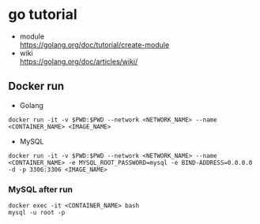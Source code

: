 # go tutorial
- module  
https://golang.org/doc/tutorial/create-module
- wiki  
https://golang.org/doc/articles/wiki/


## Docker run
- Golang  
```
docker run -it -v $PWD:$PWD --network <NETWORK_NAME> --name <CONTAINER_NAME> <IMAGE_NAME>
```
- MySQL  
```
docker run -it -v $PWD:$PWD --network <NETWORK_NAME> --name <CONTAINER_NAME> -e MYSQL_ROOT_PASSWORD=mysql -e BIND-ADDRESS=0.0.0.0 -d -p 3306:3306 <IMAGE_NAME>
```

### MySQL after run  
```
docker exec -it <CONTAINER_NAME> bash
mysql -u root -p
```